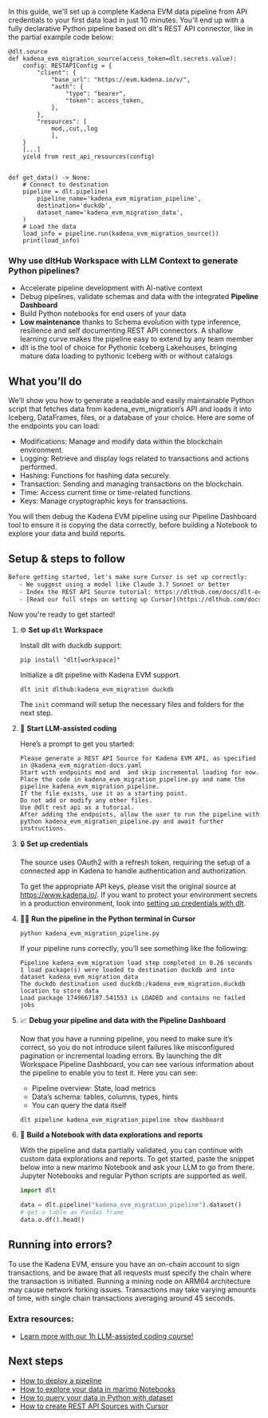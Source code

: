 In this guide, we'll set up a complete Kadena EVM data pipeline from API credentials to your first data load in just 10 minutes. You'll end up with a fully declarative Python pipeline based on dlt's REST API connector, like in the partial example code below:

```python-outcome
@dlt.source
def kadena_evm_migration_source(access_token=dlt.secrets.value):
    config: RESTAPIConfig = {
        "client": {
            "base_url": "https://evm.kadena.io/v/",
            "auth": {
                "type": "bearer",
                "token": access_token,
            },
        },
        "resources": [
            mod,,cut,,log
            ],
    }
    [...]
    yield from rest_api_resources(config)


def get_data() -> None:
    # Connect to destination
    pipeline = dlt.pipeline(
        pipeline_name='kadena_evm_migration_pipeline',
        destination='duckdb',
        dataset_name='kadena_evm_migration_data', 
    )
    # Load the data
    load_info = pipeline.run(kadena_evm_migration_source())
    print(load_info) 
```

### Why use dltHub Workspace with LLM Context to generate Python pipelines?

- Accelerate pipeline development with AI-native context
- Debug pipelines, validate schemas and data with the integrated **Pipeline Dashboard**
- Build Python notebooks for end users of your data
- **Low maintenance** thanks to Schema evolution with type inference, resilience and self documenting REST API connectors. A shallow learning curve makes the pipeline easy to extend by any team member
- dlt is the tool of choice for Pythonic Iceberg Lakehouses, bringing mature data loading to pythonic Iceberg with or without catalogs

## What you’ll do

We’ll show you how to generate a readable and easily maintainable Python script that fetches data from kadena_evm_migration’s API and loads it into Iceberg, DataFrames, files, or a database of your choice. Here are some of the endpoints you can load:

- Modifications: Manage and modify data within the blockchain environment.
- Logging: Retrieve and display logs related to transactions and actions performed.
- Hashing: Functions for hashing data securely.
- Transaction: Sending and managing transactions on the blockchain.
- Time: Access current time or time-related functions.
- Keys: Manage cryptographic keys for transactions.

You will then debug the Kadena EVM pipeline using our Pipeline Dashboard tool to ensure it is copying the data correctly, before building a Notebook to explore your data and build reports.

## Setup & steps to follow

```default
Before getting started, let's make sure Cursor is set up correctly:
   - We suggest using a model like Claude 3.7 Sonnet or better
   - Index the REST API Source tutorial: https://dlthub.com/docs/dlt-ecosystem/verified-sources/rest_api/ and add it to context as **@dlt rest api**
   - [Read our full steps on setting up Cursor](https://dlthub.com/docs/dlt-ecosystem/llm-tooling/cursor-restapi#23-configuring-cursor-with-documentation)
```

Now you're ready to get started!

1. ⚙️ **Set up `dlt` Workspace**
    
    Install dlt with duckdb support:
    ```shell
    pip install "dlt[workspace]"
    ```

    Initialize a dlt pipeline with Kadena EVM support.
    ```shell
    dlt init dlthub:kadena_evm_migration duckdb
    ```

    The `init` command will setup the necessary files and folders for the next step.
    
2. 🤠 **Start LLM-assisted coding**
    
    Here’s a prompt to get you started:
    
    ```prompt
    Please generate a REST API Source for Kadena EVM API, as specified in @kadena_evm_migration-docs.yaml 
    Start with endpoints mod and  and skip incremental loading for now. 
    Place the code in kadena_evm_migration_pipeline.py and name the pipeline kadena_evm_migration_pipeline. 
    If the file exists, use it as a starting point. 
    Do not add or modify any other files. 
    Use @dlt rest api as a tutorial. 
    After adding the endpoints, allow the user to run the pipeline with python kadena_evm_migration_pipeline.py and await further instructions.
    ```

    
3. 🔒 **Set up credentials** 
    
    The source uses OAuth2 with a refresh token, requiring the setup of a connected app in Kadena to handle authentication and authorization.
    
    To get the appropriate API keys, please visit the original source at https://www.kadena.io/.
    If you want to protect your environment secrets in a production environment, look into [setting up credentials with dlt](https://dlthub.com/docs/walkthroughs/add_credentials).
    
4. 🏃‍♀️ **Run the pipeline in the Python terminal in Cursor**
    
    ```shell
    python kadena_evm_migration_pipeline.py
    ```
    
    If your pipeline runs correctly, you’ll see something like the following:
    
    ```shell
    Pipeline kadena_evm_migration load step completed in 0.26 seconds
    1 load package(s) were loaded to destination duckdb and into dataset kadena_evm_migration_data
    The duckdb destination used duckdb:/kadena_evm_migration.duckdb location to store data
    Load package 1749667187.541553 is LOADED and contains no failed jobs
    ```
    
5. 📈 **Debug your pipeline and data with the Pipeline Dashboard**

    Now that you have a running pipeline, you need to make sure it’s correct, so you do not introduce silent failures like misconfigured pagination or incremental loading errors. By launching the dlt Workspace Pipeline Dashboard, you can see various information about the pipeline to enable you to test it. Here you can see:
    - Pipeline overview: State, load metrics
    - Data’s schema: tables, columns, types, hints
    - You can query the data itself
    
    ```shell
    dlt pipeline kadena_evm_migration_pipeline show dashboard
    ```
    
6. 🐍 **Build a Notebook with data explorations and reports**

    With the pipeline and data partially validated, you can continue with custom data explorations and reports. To get started, paste the snippet below into a new marimo Notebook and ask your LLM to go from there. Jupyter Notebooks and regular Python scripts are supported as well.

    
    ```python
    import dlt

   data = dlt.pipeline("kadena_evm_migration_pipeline").dataset()
   # get o table as Pandas frame
   data.o.df().head()
    ```

## Running into errors?

To use the Kadena EVM, ensure you have an on-chain account to sign transactions, and be aware that all requests must specify the chain where the transaction is initiated. Running a mining node on ARM64 architecture may cause network forking issues. Transactions may take varying amounts of time, with single chain transactions averaging around 45 seconds.

### Extra resources:

- [Learn more with our 1h LLM-assisted coding course!](https://www.youtube.com/watch?v=GGid70rnJuM)

## Next steps

- [How to deploy a pipeline](https://dlthub.com/docs/walkthroughs/deploy-a-pipeline)
- [How to explore your data in marimo Notebooks](https://dlthub.com/docs/general-usage/dataset-access/marimo)
- [How to query your data in Python with dataset](https://dlthub.com/docs/general-usage/dataset-access/dataset)
- [How to create REST API Sources with Cursor](https://dlthub.com/docs/dlt-ecosystem/llm-tooling/cursor-restapi)
